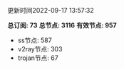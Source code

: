更新时间2022-09-17 13:57:32

**总订阅: 73**
**总节点: 3116**
**有效节点: 957**
- ss节点: 587
- v2ray节点: 303
- trojan节点: 67
